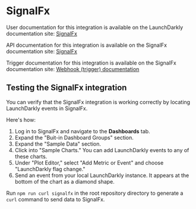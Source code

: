 # SignalFx

User documentation for this integration is available on the LaunchDarkly documentation site: [SignalFx](https://docs.launchdarkly.com/integrations/signalfx)

API documentation for this integration is available on the SignalFx documentation site: [SignalFx](https://developers.signalfx.com/ingest_data_reference.html#operation/Send%20Custom%20Events)

Trigger documentation for this integration is available on the SignalFx documentation site: [Webhook (trigger) documentation](https://docs.signalfx.com/en/latest/admin-guide/integrate-notifications.html)

## Testing the SignalFx integration

You can verify that the SignalFx integration is working correctly by locating LaunchDarkly events in SignalFx.

Here's how:

1. Log in to SignalFx and navigate to the **Dashboards** tab.
2. Expand the "Buit-in Dashboard Groups" section.
3. Expand the "Sample Data" section.
4. Click into "Sample Charts." You can add LaunchDarkly events to any of these charts.
5. Under "Plot Editor," select "Add Metric or Event" and choose "LaunchDarkly flag change."
6. Send an event from your local LaunchDarkly instance. It appears at the bottom of the chart as a diamond shape.

Run `npm run curl signalfx` in the root repository directory to generate a `curl` command to send data to SignalFx.
